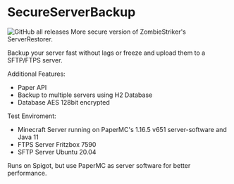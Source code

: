# SecureServerBackup
<img alt="GitHub all releases" src="https://img.shields.io/github/downloads/kastenklicker/secureserverbackup/total?color=green&logo=github&style=flat-square">
More secure version of ZombieStriker's ServerRestorer.

Backup your server fast without lags or freeze and upload them to a SFTP/FTPS server.

Additional Features:
  - Paper API
  - Backup to multiple servers using H2 Database
  - Database AES 128bit encrypted

Test Enviroment:
  - Minecraft Server running on PaperMC's 1.16.5 v651 server-software and Java 11
  - FTPS Server Fritzbox 7590
  - SFTP Server Ubuntu 20.04

Runs on Spigot, but use PaperMC as server software for better performance.
